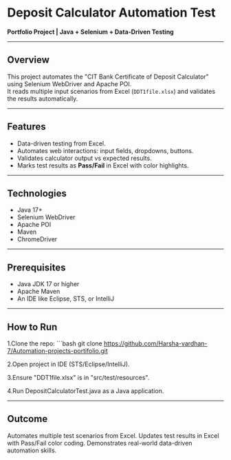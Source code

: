 # Deposit Calculator Automation Test

**Portfolio Project | Java + Selenium + Data-Driven Testing**

---

## Overview
This project automates the "CIT Bank Certificate of Deposit Calculator" using Selenium WebDriver and Apache POI.  
It reads multiple input scenarios from Excel (`DDT1file.xlsx`) and validates the results automatically.

---

## Features
- Data-driven testing from Excel.  
- Automates web interactions: input fields, dropdowns, buttons.  
- Validates calculator output vs expected results.  
- Marks test results as **Pass/Fail** in Excel with color highlights.  

---

## Technologies
- Java 17+  
- Selenium WebDriver  
- Apache POI  
- Maven  
- ChromeDriver  

---

## Prerequisites
- Java JDK 17 or higher
- Apache Maven
- An IDE like Eclipse, STS, or IntelliJ

---


## How to Run
1.Clone the repo:
	```bash
	git clone https://github.com/Harsha-vardhan-7/Automation-projects-portifolio.git
	
2.Open project in IDE (STS/Eclipse/IntelliJ).

3.Ensure "DDT1file.xlsx" is in "src/test/resources".

4.Run DepositCalculatorTest.java as a Java application.

---

## Outcome
Automates multiple test scenarios from Excel.
Updates test results in Excel with Pass/Fail color coding.
Demonstrates real-world data-driven automation skills.
